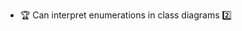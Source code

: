 * <span id="outcome-classDiagrams-enumerations-one">:trophy: Can interpret enumerations in class diagrams :two:</span>
